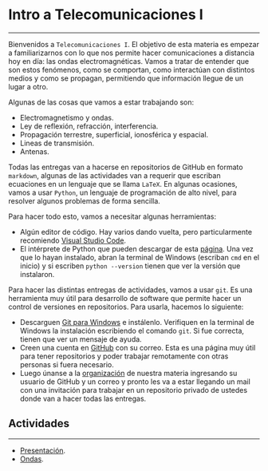 # Intro a Telecomunicaciones I
---
Bienvenidos a `Telecomunicaciones I`. El objetivo de esta materia es empezar a familiarizarnos con lo que nos permite hacer comunicaciones a distancia hoy en día: las ondas electromagnéticas. Vamos a tratar de entender que son estos fenómenos, como se comportan, como interactúan con distintos medios y como se propagan, permitiendo que información llegue de un lugar a otro.

Algunas de las cosas que vamos a estar trabajando son:

- Electromagnetismo y ondas.
- Ley de reflexión, refracción, interferencia.
- Propagación terrestre, superficial, ionosférica y espacial.
- Lineas de transmisión.
- Antenas.

Todas las entregas van a hacerse en repositorios de GitHub en formato `markdown`, algunas de las actividades van a requerir que escriban ecuaciones en un lenguaje que se llama `LaTeX`. En algunas ocasiones, vamos a usar `Python`, un lenguaje de programación de alto nivel, para resolver algunos problemas de forma sencilla.

Para hacer todo esto, vamos a necesitar algunas herramientas:

- Algún editor de código. Hay varios dando vuelta, pero particularmente recomiendo [Visual Studio Code](https://code.visualstudio.com/).
- El intérprete de Python que pueden descargar de esta [página](https://www.python.org/). Una vez que lo hayan instalado, abran la terminal de Windows (escriban `cmd` en el inicio) y si escriben `python --version` tienen que ver la versión que instalaron.

Para hacer las distintas entregas de actividades, vamos a usar `git`. Es una herramienta muy útil para desarrollo de software que permite hacer un control de versiones en repositorios. Para usarla, hacemos lo siguiente:

- Descarguen [Git para Windows](https://git-scm.com/download/win) e instálenlo. Verifiquen en la terminal de Windows la instalación escribiendo el comando `git`. Si fue correcta, tienen que ver un mensaje de ayuda.
- Creen una cuenta en [GitHub](https://github.com/) con su correo. Esta es una página muy útil para tener repositorios y poder trabajar remotamente con otras personas si fuera necesario.  
- Luego únanse a la [organización](https://docs.google.com/forms/d/e/1FAIpQLSe2m_H-AmedQ_1u3ikfkPpQdamA2jGEHe3EnPI63YXIZo1Jvw/viewform) de nuestra materia ingresando su usuario de GitHub y un correo y pronto les va a estar llegando un mail con una invitación para trabajar en un repositorio privado de ustedes donde van a hacer todas las entregas.

## Actividades
---
- [Presentación](pset0/).
- [Ondas](pset1/).